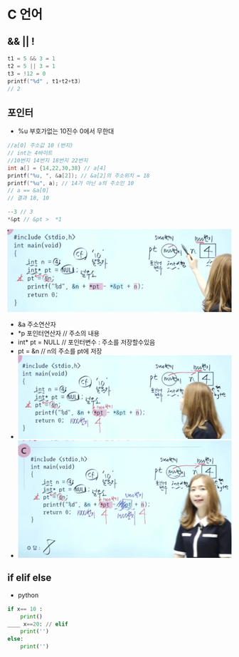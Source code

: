 # C 언어

## && || !

```c
t1 = 5 && 3 = 1
t2 = 5 || 3 = 1
t3 = !12 = 0
printf("%d" , t1+t2+t3)
// 2
```

## 포인터

* %u 부호가없는 10진수 0에서 무한대

```c
//a[0] 주소값 10 (번지)
// int는 4바이트
//10번지 14번지 18번지 22번지
int a[] = {14,22,30,38} // a[4]
printf("%u, ", &a[2]); // &a[2]의 주소위치 = 18
printf("%u", a); // 14가 아닌 a의 주소인 10
// a == &a[0]
// 결과 18, 10
```

```c
--3 // 3
*&pt // &pt >  *1
```
![](img/2022-05-03-21-05-00.png)
* &a 주소연산자
* *p 포인터연산자 // 주소의 내용
* int* pt = NULL // 포인터변수 : 주소를 저장할수있음
* pt = &n // n의 주소를 pt에 저장
* ![100번지 주소](img/2022-05-03-21-06-31.png)
* ![](img/2022-05-03-21-08-12.png)
## if elif else

* python

```python
if x== 10 :
	print()
____ x==20: // elif
	print('')
else:
	print('')
```
